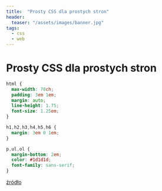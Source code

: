 ```yaml
---
title:  "Prosty CSS dla prostych stron"
header:
  teaser: "/assets/images/banner.jpg"
tags:
  - css
  - web
---
```

# Prosty CSS dla prostych stron



```css
html {
  max-width: 70ch;
  padding: 3em 1em;
  margin: auto;
  line-height: 1.75;
  font-size: 1.25em;
}
```

```css
h1,h2,h3,h4,h5,h6 {
  margin: 3em 0 1em;
}

p,ul,ol {
  margin-bottom: 2em;
  color: #1d1d1d;
  font-family: sans-serif;
}
```


[źródło](https://www.swyx.io/css-100-bytes)
